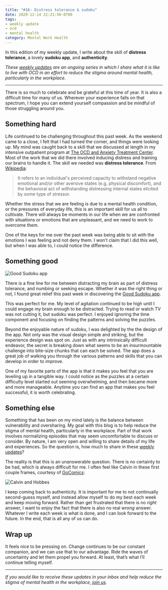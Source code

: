 ```yaml
---
title: "#16: Distress tolerance & sudoku"
date: 2020-12-14 22:21:50-0700
tags:
- weekly update
- ocd
- mental health
category: Mental Work Health
---
```


In this edition of my weekly update, I write about the skill of **distress tolerance**, a lovely **sudoku app**, and **authenticity**.

_These [weekly updates](https://bennorris.com/tags/weekly-update/) are an ongoing series in which I share what it is like to live with OCD in an effort to reduce the stigma around mental health, particularly in the workplace._

***

There is so much to celebrate and be grateful at this time of year. It is also a difficult time for many of us. Wherever your experience falls on that spectrum, I hope you can extend yourself compassion and be mindful of those struggling around you.


## Something hard

Life continued to be challenging throughout this past week. As the weekend came to a close, I felt that I had turned the corner, and things were looking up. My mind was caught back to a skill that we discussed at length in my intensive outpatient program at [The OCD and Anxiety Treatment Center](https://www.theocdandanxietytreatmentcenter.com/). Most of the work that we did there involved inducing distress and training our brains to handle it. The skill we needed was **distress tolerance**. From [Wikipedia](https://en.wikipedia.org/wiki/Distress_tolerance):

> It refers to an individual's perceived capacity to withstand negative emotional and/or other aversive states (e.g. physical discomfort), and the behavioral act of withstanding distressing internal states elicited by some type of stressor.

Whether the stress that we are feeling is due to a mental health condition, or the pressures of everyday life, this is an important skill for us all to cultivate. There will always be moments in our life when we are confronted with situations or emotions that are unpleasant, and we need to work to overcome them.

One of the keys for me over the past week was being able to sit with the emotions I was feeling and not deny them. I won’t claim that I did this well, but when I was able to, I could notice the difference.


## Something good

![Good Sudoku app](https://media.bennorris.com/images/mentalworkhealth/uploads/2020/faaf295ecf.png)

There is a fine line for me between distracting my brain as part of distress tolerance, and numbing or seeking escape. Whether it was the right thing or not, I found great relief this past week in discovering the [Good Sudoku app](https://www.playgoodsudoku.com).

This was perfect for me. My level of agitation continued to be high until I could engage my brain enough to be distracted. Trying to read or watch TV was not cutting it, but sudoku was perfect. I enjoyed ignoring the time component and focusing on finding the patterns and solving the puzzles.

Beyond the enjoyable nature of sudoku, I was delighted by the the design of the app. Not only was the visual design simple and striking, but the experience design was spot on. Just as with any intrinsically difficult endeavor, the secret is breaking down what seems to be an insurmountable challenge into bite-size chunks that can each be solved. The app does a great job of walking you through the various patterns and skills that you can develop in order to improve.

One of my favorite parts of the app is that it makes you feel that you are leveling up in a tangible way. I could notice as the puzzles at a certain difficulty level started out seeming overwhelming, and then became more and more manageable. Anytime you can find an app that makes you feel successful, it is worth celebrating.


## Something else

Something that has been on my mind lately is the balance between vulnerability and oversharing. My goal with this blog is to help reduce the stigma of mental health, particularly in the workplace. Part of that work involves normalizing episodes that may seem uncomfortable to discuss or consider. By nature, I am very open and willing to share details of my life and experiences. So the question is, how much to share in these [weekly updates](https://bennorris.com/tags/weekly-update/)?

The reality is that this is an unanswerable question. There is no certainty to be had, which is always difficult for me. I often feel like Calvin in these first couple frames, courtesy of [GoComics](https://www.gocomics.com/calvinandhobbes/1993/04/13):

![Calvin and Hobbes](https://media.bennorris.com/images/mentalworkhealth/uploads/2020/6f223434ee.png)

I keep coming back to authenticity. It is important for me to not continually second-guess myself, and instead allow myself to do my best each week and keep moving forward. Rather than get frustrated that there is no *right* answer, I want to enjoy the fact that there is also no real *wrong* answer. Whatever I write each week is what is done, and I can look forward to the future. In the end, that is all any of us can do.


## Wrap up

It feels nice to be pressing on. Change continues to be our constant companion, and we can use that to our advantage. Ride the waves of uncertainty and let them propel you forward. At least, that’s what I’ll continue telling myself.

***

_If you would like to receive these updates in your inbox and help reduce the stigma of mental health in the workplace, [join us](https://bennorris.com/subscribe/mwh/)._
